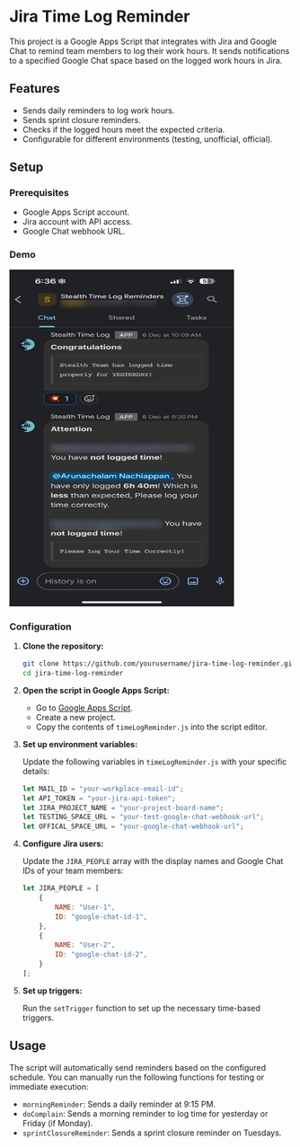 # Jira Time Log Reminder

This project is a Google Apps Script that integrates with Jira and Google Chat to remind team members to log their work hours. It sends notifications to a specified Google Chat space based on the logged work hours in Jira.

## Features

- Sends daily reminders to log work hours.
- Sends sprint closure reminders.
- Checks if the logged hours meet the expected criteria.
- Configurable for different environments (testing, unofficial, official).

## Setup

### Prerequisites

- Google Apps Script account.
- Jira account with API access.
- Google Chat webhook URL.

### Demo
<img src="assets/demo.png" width="400" height="600">

### Configuration

1. **Clone the repository:**

    ```sh
    git clone https://github.com/yourusername/jira-time-log-reminder.git
    cd jira-time-log-reminder
    ```

2. **Open the script in Google Apps Script:**

    - Go to [Google Apps Script](https://script.google.com/).
    - Create a new project.
    - Copy the contents of `timeLogReminder.js` into the script editor.

3. **Set up environment variables:**

    Update the following variables in `timeLogReminder.js` with your specific details:

    ```javascript
    let MAIL_ID = "your-workplace-email-id";
    let API_TOKEN = "your-jira-api-token";
    let JIRA_PROJECT_NAME = "your-project-board-name";
    let TESTING_SPACE_URL = "your-test-google-chat-webhook-url";
    let OFFICAL_SPACE_URL = "your-google-chat-webhook-url";
    ```

4. **Configure Jira users:**

    Update the `JIRA_PEOPLE` array with the display names and Google Chat IDs of your team members:

    ```javascript
    let JIRA_PEOPLE = [
        {
            NAME: "User-1",
            ID: "google-chat-id-1",
        },
        {
            NAME: "User-2",
            ID: "google-chat-id-2",
        }
    ];
    ```

5. **Set up triggers:**

    Run the `setTrigger` function to set up the necessary time-based triggers.

## Usage

The script will automatically send reminders based on the configured schedule. You can manually run the following functions for testing or immediate execution:

- `morningReminder`: Sends a daily reminder at 9:15 PM.
- `doComplain`: Sends a morning reminder to log time for yesterday or Friday (if Monday).
- `sprintClosureReminder`: Sends a sprint closure reminder on Tuesdays.
